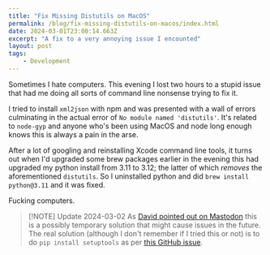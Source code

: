 ```yaml
---
title: "Fix Missing Distutils on MacOS"
permalink: /blog/fix-missing-distutils-on-macos/index.html
date: 2024-03-01T23:00:14.663Z
excerpt: "A fix to a very annoying issue I encounted"
layout: post
tags:
    - Development
---
```


Sometimes I hate computers. This evening I lost two hours to a stupid issue that had me doing all sorts of command line nonsense trying to fix it.

I tried to install `xml2json` with npm and was presented with a wall of errors culminating in the actual error of `No module named 'distutils'`. It's related to `node-gyp` and anyone who's been using MacOS and node long enough knows this is always a pain in the arse.

After a lot of googling and reinstalling Xcode command line tools, it turns out when I'd upgraded some brew packages earlier in the evening this had upgraded my python install from 3.11 to 3.12; the latter of which _removes_ the aforementioned `distutils`. So I uninstalled python and did `brew install python@3.11` and it was fixed.

Fucking computers.

> [!NOTE] Update 2024-03-02
> As [David pointed out on Mastodon](https://mastodon.social/@xavdid/112024862625453237) this is a possibly temporary solution that might cause issues in the future. The real solution (although I don't remember if I tried this or not) is to do `pip install setuptools` as per [this GitHub issue](https://github.com/nodejs/node-gyp/issues/2869).